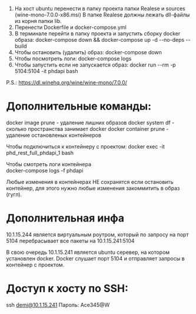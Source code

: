 1. На хост ubuntu перенести в папку проекта папки Realese и sources (wine-mono-7.0.0-x86.msi)
   В папке Realese должны лежать dll-файлы из корня папки lib.
2. Перенести Dockerfile и docker-compose.yml
3. В терминале перейти в папку проекта и запустить сборку docker образа:
   docker-compose down && docker-compose up -d --no-deps --build
4. Чтобы остановить (удалить) образ:
   docker-compose down
5. Чтобы посмотреть логи:
   docker-compose logs
6. Чтобы запустить если не запускается образ:
   docker run --rm -p 5104:5104 -it phdapi bash

P.S.: https://dl.winehq.org/wine/wine-mono/7.0.0/

# Дополнительные команды:

docker image prune - удаление лишних образов
docker system df - сколько пространства занимает docker
docker container prune - удаление остановленых контейнеров

Чтобы подключиться к контейнеру с проектом:
docker exec -it phd_rest_full_phdapi_1 bash

Чтобы смотреть логи контейнера  
docker-compose logs -f phdapi

Любые изменения в контейнерах НЕ сохранятся если остановить контейнер, для этого нужно любые изменения закоммитить в образ (гугл).

# Дополнительная инфа

10.1.15.244 является виртуальным роутром, который по запросу на порт 5104 перебрасывает все пакеты на 10.1.15.241:5104

В свою очередь 10.1.15.241 является ubuntu серевер, на котором установлен docker.
Docker слушает порт 5104 и отправляет запросы в контейнер с проектом.

# Доступ к хосту по SSH:

ssh demi@10.1.15.241
Пароль: Ace345@W
